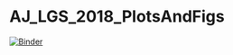 # AJ_LGS_2018_PlotsAndFigs

[![Binder](https://mybinder.org/badge_logo.svg)](https://mybinder.org/v2/gh/douglase/AJ_LGS_2018_PlotsAndFigs/master?filepath=LGS_range_and_ZWFS_plots_and_calculations.ipynb)
